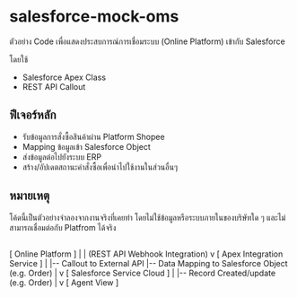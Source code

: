 # salesforce-mock-oms

ตัวอย่าง Code เพื่อแสดงประสบการณ์การเชื่อมระบบ (Online Platform) เข้ากับ Salesforce 

โดยใช้
- Salesforce Apex Class 
- REST API Callout

## ฟีเจอร์หลัก
- รับข้อมูลการสั่งซื้อสินค้าผ่าน Platform Shopee
- Mapping ข้อมูลเข้า Salesforce Object
- ส่งข้อมูลต่อไปยังระบบ ERP 
- สร้าง/อัปเดตสถานะคำสั่งซื้อเพื่อนำไปใช้งานในส่วนอื่นๆ

## หมายเหตุ
โค้ดนี้เป็นตัวอย่างจำลองจากงานจริงที่เคยทำ โดยไม่ใช้ข้อมูลหรือระบบภายในของบริษัทใด ๆ และไม่สามารถเชื่อมต่อกับ Platfrom ได้จริง


## 
[ Online Platform ]
        |
        | (REST API Webhook Integration)
        v
[ Apex Integration Service ]
        |
        |-- Callout to External API
        |-- Data Mapping to Salesforce Object (e.g. Order)
        |
        v
[ Salesforce Service Cloud ]
        |
        |-- Record Created/update (e.g. Order)
        |
        v
[ Agent View ]
